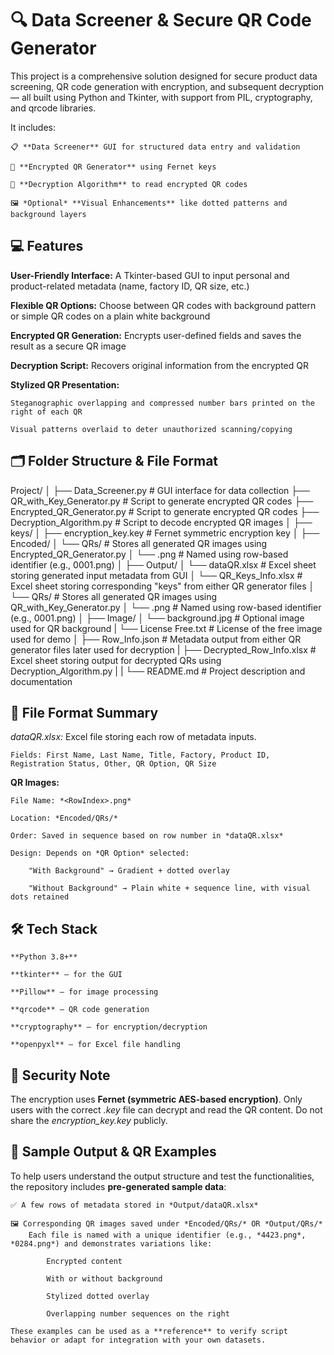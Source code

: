 # 🔍 Data Screener & Secure QR Code Generator
This project is a comprehensive solution designed for secure product data screening, QR code generation with encryption, and subsequent decryption — all built using Python and Tkinter, with support from PIL, cryptography, and qrcode libraries.

It includes:

    📋 **Data Screener** GUI for structured data entry and validation

    🔐 **Encrypted QR Generator** using Fernet keys

    🧩 **Decryption Algorithm** to read encrypted QR codes

    🖼️ *Optional* **Visual Enhancements** like dotted patterns and background layers

## 💻 Features

**User-Friendly Interface:** A Tkinter-based GUI to input personal and product-related metadata (name, factory ID, QR size, etc.)

**Flexible QR Options:** Choose between QR codes with background pattern or simple QR codes on a plain white background

**Encrypted QR Generation:** Encrypts user-defined fields and saves the result as a secure QR image

**Decryption Script:** Recovers original information from the encrypted QR

**Stylized QR Presentation:**

    Steganographic overlapping and compressed number bars printed on the right of each QR

    Visual patterns overlaid to deter unauthorized scanning/copying

## 🗂️ Folder Structure & File Format

Project/
│
├── Data_Screener.py             # GUI interface for data collection
├── QR_with_Key_Generator.py     # Script to generate encrypted QR codes
├── Encrypted_QR_Generator.py    # Script to generate encrypted QR codes
├── Decryption_Algorithm.py      # Script to decode encrypted QR images
│
├── keys/
│   ├── encryption_key.key       # Fernet symmetric encryption key
│
├── Encoded/
│   └── QRs/                     # Stores all generated QR images using Encrypted_QR_Generator.py
│       └── <ID>.png             # Named using row-based identifier (e.g., 0001.png)
│
├── Output/
│   └── dataQR.xlsx              # Excel sheet storing generated input metadata from GUI
│   └── QR_Keys_Info.xlsx        # Excel sheet storing corresponding "keys" from either QR generator files
│   └── QRs/                     # Stores all generated QR images using QR_with_Key_Generator.py
│       └── <ID>.png             # Named using row-based identifier (e.g., 0001.png)
│
├── Image/
│   └── background.jpg           # Optional image used for QR background
|   └── License Free.txt         # License of the free image used for demo
│
├── Row_Info.json                # Metadata output from either QR generator files later used for decryption
|
├── Decrypted_Row_Info.xlsx      # Excel sheet storing output for decrypted QRs using Decryption_Algorithm.py
|
|
└── README.md                    # Project description and documentation

## 📁 File Format Summary
*dataQR.xlsx:* Excel file storing each row of metadata inputs.

    Fields: First Name, Last Name, Title, Factory, Product ID, Registration Status, Other, QR Option, QR Size

**QR Images:**

    File Name: *<RowIndex>.png*

    Location: *Encoded/QRs/*

    Order: Saved in sequence based on row number in *dataQR.xlsx*

    Design: Depends on *QR Option* selected:

        "With Background" → Gradient + dotted overlay

        "Without Background" → Plain white + sequence line, with visual dots retained

## 🛠️ Tech Stack

    **Python 3.8+**

    **tkinter** – for the GUI

    **Pillow** – for image processing

    **qrcode** – QR code generation

    **cryptography** – for encryption/decryption

    **openpyxl** – for Excel file handling

## 🔐 Security Note
The encryption uses **Fernet (symmetric AES-based encryption)**. Only users with the correct *.key* file can decrypt and read the QR content. Do not share the *encryption_key.key* publicly.

## 🧪 Sample Output & QR Examples
To help users understand the output structure and test the functionalities, the repository includes **pre-generated sample data**:

    ✅ A few rows of metadata stored in *Output/dataQR.xlsx*

    🖼️ Corresponding QR images saved under *Encoded/QRs/* OR *Output/QRs/*
        Each file is named with a unique identifier (e.g., *4423.png*, *0284.png*) and demonstrates variations like:

            Encrypted content

            With or without background

            Stylized dotted overlay

            Overlapping number sequences on the right

    These examples can be used as a **reference** to verify script behavior or adapt for integration with your own datasets.
